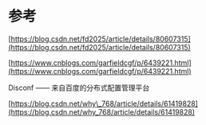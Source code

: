 # 参考

[https://blog.csdn.net/fd2025/article/details/80607315](https://blog.csdn.net/fd2025/article/details/80607315)

[https://www.cnblogs.com/garfieldcgf/p/6439221.html](https://www.cnblogs.com/garfieldcgf/p/6439221.html)

Disconf —— 来自百度的分布式配置管理平台

[https://blog.csdn.net/why\_768/article/details/61419828](https://blog.csdn.net/why_768/article/details/61419828)

